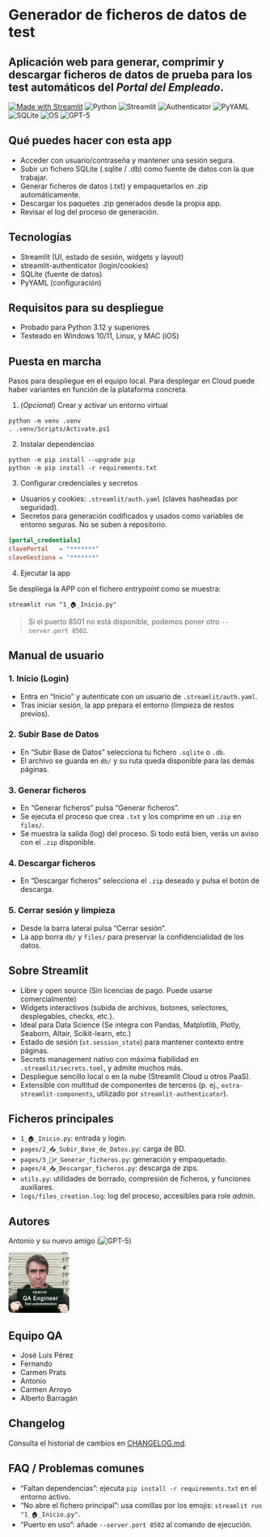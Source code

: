 # Generador de ficheros de datos de test
## Aplicación web para generar, comprimir y descargar ficheros de datos de prueba para los test automáticos del _Portal del Empleado_.

[![Made with Streamlit](https://static.streamlit.io/badges/streamlit_badge_black_white.svg)](https://streamlit.io)
![Python](https://img.shields.io/badge/Python-3.12-blue.svg)
![Streamlit](https://img.shields.io/badge/Streamlit-1.47.1-FF4B4B?logo=streamlit&logoColor=white)
![Authenticator](https://img.shields.io/badge/streamlit--authenticator-0.4.2-blue)
![PyYAML](https://img.shields.io/badge/PyYAML-6.0.2-yellow)
![SQLite](https://img.shields.io/badge/SQLite-3-lightgrey?logo=sqlite&logoColor=white)
![OS](https://img.shields.io/badge/OS-Windows%2010%2F11-0078D6?logo=windows)
![GPT-5](https://img.shields.io/badge/GPT--5-262626?logo=openai&logoColor=white)


## Qué puedes hacer con esta app
- Acceder con usuario/contraseña y mantener una sesión segura.
- Subir un fichero SQLite (.sqlite / .db) como fuente de datos con la que trabajar.
- Generar ficheros de datos (.txt) y empaquetarlos en .zip automáticamente.
- Descargar los paquetes .zip generados desde la propia app.
- Revisar el log del proceso de generación.

## Tecnologías
- Streamlit (UI, estado de sesión, widgets y layout)
- streamlit-authenticator (login/cookies)
- SQLite (fuente de datos)
- PyYAML (configuración)

## Requisitos para su despliegue
- Probado para Python 3.12 y superiores
- Testeado en Windows 10/11, Linux, y MAC (iOS)

## Puesta en marcha

Pasos para despliegue en el equipo local. Para desplegar en Cloud puede haber variantes en función de la plataforma concreta.

1) (_Opcional_) Crear y activar un entorno virtual

```pwsh
python -m venv .venv
. .venv/Scripts/Activate.ps1
```

2) Instalar dependencias

```pwsh
python -m pip install --upgrade pip
python -m pip install -r requirements.txt
```

3) Configurar credenciales y secretos
- Usuarios y cookies: `.streamlit/auth.yaml` (claves hasheadas por seguridad).
- Secretos para generación codificados y usados como variables de entorno seguras. No se suben a repositorio.

```toml
[portal_credentials]
clavePortal   = "*******"
claveGestiona = "*******"
```

4) Ejecutar la app

Se despliega la APP con el fichero _entrypoint_ como se muestra:

```pwsh
streamlit run "1_🏠_Inicio.py"
```

> Si el puerto 8501 no está disponible, podemos poner otro `--server.port 8502`.

## Manual de usuario
### 1. Inicio (Login)
- Entra en “Inicio” y autentícate con un usuario de `.streamlit/auth.yaml`.
- Tras iniciar sesión, la app prepara el entorno (limpieza de restos previos).

### 2. Subir Base de Datos
- En “Subir Base de Datos” selecciona tu fichero `.sqlite` o `.db`.
- El archivo se guarda en `db/` y su ruta queda disponible para las demás páginas.

### 3. Generar ficheros
- En “Generar ficheros” pulsa “Generar ficheros”.
- Se ejecuta el proceso que crea `.txt` y los comprime en un `.zip` en `files/`.
- Se muestra la salida (log) del proceso. Si todo está bien, verás un aviso con el `.zip` disponible.

### 4. Descargar ficheros
- En “Descargar ficheros” selecciona el `.zip` deseado y pulsa el botón de descarga.

### 5. Cerrar sesión y limpieza
- Desde la barra lateral pulsa “Cerrar sesión”.
- La app borra `db/` y `files/` para preservar la confidencialidad de los datos.

## Sobre Streamlit
- Libre y open source (Sin licencias de pago. Puede usarse comercialmente)
- Widgets interactivos (subida de archivos, botones, selectores, desplegables, checks, etc.).
- Ideal para Data Science (Se integra con Pandas, Matplotlib, Plotly, Seaborn, Altair, Scikit-learn, etc.)
- Estado de sesión (`st.session_state`) para mantener contexto entre páginas.
- Secrets management nativo con máxima fiabilidad en `.streamlit/secrets.toml`, y admite muchos más.
- Despliegue sencillo local o en la nube (Streamlit Cloud u otros PaaS).
- Extensible con multitud de componentes de terceros (p. ej., `extra-streamlit-components`, utilizado por `streamlit-authenticator`).

## Ficheros principales
- `1_🏠_Inicio.py`: entrada y login.
- `pages/2_📤_Subir_Base_de_Datos.py`: carga de BD.
- `pages/3_🤹‍♂️_Generar_ficheros.py`: generación y empaquetado.
- `pages/4_📥_Descargar_ficheros.py`: descarga de zips.
- `utils.py`: utilidades de borrado, compresión de ficheros, y funciones auxiliares.
- `logs/files_creation.log`: log del proceso, accesibles para role _admin_.

## Autores
Antonio y su nuevo amigo (![GPT-5](https://img.shields.io/badge/GPT--5-262626?logo=openai&logoColor=white))
<!-- Foto del autor principal -->
<p>
	<img src=".streamlit/anvatar_QA.jpg" alt="Antonio" width="120" style="border-radius: 8px;" />
</p>

## Equipo QA
- José Luis Pérez
- Fernando
- Carmen Prats
- Antonio
- Carmen Arroyo
- Alberto Barragán


## Changelog
Consulta el historial de cambios en [CHANGELOG.md](./CHANGELOG.md).

## FAQ / Problemas comunes
- “Faltan dependencias”: ejecuta `pip install -r requirements.txt` en el entorno activo.
- “No abre el fichero principal”: usa comillas por los emojis: `streamlit run "1_🏠_Inicio.py"`.
- “Puerto en uso”: añade `--server.port 8502` al comando de ejecución.

